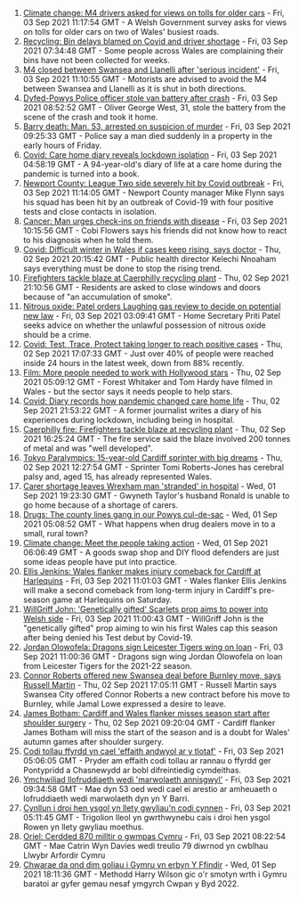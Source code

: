 1. [Climate change: M4 drivers asked for views on tolls for older cars](https://www.bbc.co.uk/news/uk-wales-58424221?at_medium=RSS&at_campaign=KARANGA) - Fri, 03 Sep 2021 11:17:54 GMT - A Welsh Government survey asks for views on tolls for older cars on two of Wales' busiest roads.
2. [Recycling: Bin delays blamed on Covid and driver shortage](https://www.bbc.co.uk/news/uk-wales-58429145?at_medium=RSS&at_campaign=KARANGA) - Fri, 03 Sep 2021 07:34:48 GMT - Some people across Wales are complaining their bins have not been collected for weeks.
3. [M4 closed between Swansea and Llanelli after 'serious incident'](https://www.bbc.co.uk/news/uk-wales-58435904?at_medium=RSS&at_campaign=KARANGA) - Fri, 03 Sep 2021 11:10:55 GMT - Motorists are advised to avoid the M4 between Swansea and Llanelli as it is shut in both directions.
4. [Dyfed-Powys Police officer stole van battery after crash](https://www.bbc.co.uk/news/uk-wales-58433144?at_medium=RSS&at_campaign=KARANGA) - Fri, 03 Sep 2021 08:52:52 GMT - Oliver George West, 31, stole the battery from the scene of the crash and took it home.
5. [Barry death: Man, 53, arrested on suspicion of murder](https://www.bbc.co.uk/news/uk-wales-58434092?at_medium=RSS&at_campaign=KARANGA) - Fri, 03 Sep 2021 09:25:33 GMT - Police say a man died suddenly in a property in the early hours of Friday.
6. [Covid: Care home diary reveals lockdown isolation](https://www.bbc.co.uk/news/uk-wales-58424222?at_medium=RSS&at_campaign=KARANGA) - Fri, 03 Sep 2021 04:58:19 GMT - A 94-year-old's diary of life at a care home during the pandemic is turned into a book.
7. [Newport County: League Two side severely hit by Covid outbreak](https://www.bbc.co.uk/sport/football/58435932?at_medium=RSS&at_campaign=KARANGA) - Fri, 03 Sep 2021 11:14:05 GMT - Newport County manager Mike Flynn says his squad has been hit by an outbreak of Covid-19 with four positive tests and close contacts in isolation.
8. [Cancer: Man urges check-ins on friends with disease](https://www.bbc.co.uk/news/uk-wales-58421069?at_medium=RSS&at_campaign=KARANGA) - Fri, 03 Sep 2021 10:15:56 GMT - Cobi Flowers says his friends did not know how to react to his diagnosis when he told them.
9. [Covid: Difficult winter in Wales if cases keep rising, says doctor](https://www.bbc.co.uk/news/uk-wales-58421067?at_medium=RSS&at_campaign=KARANGA) - Thu, 02 Sep 2021 20:15:42 GMT - Public health director Kelechi Nnoaham says everything must be done to stop the rising trend.
10. [Firefighters tackle blaze at Caerphilly recycling plant](https://www.bbc.co.uk/news/uk-wales-58422416?at_medium=RSS&at_campaign=KARANGA) - Thu, 02 Sep 2021 21:10:56 GMT - Residents are asked to close windows and doors because of "an accumulation of smoke".
11. [Nitrous oxide: Patel orders Laughing gas review to decide on potential new law](https://www.bbc.co.uk/news/uk-politics-58426792?at_medium=RSS&at_campaign=KARANGA) - Fri, 03 Sep 2021 03:09:41 GMT - Home Secretary Priti Patel seeks advice on whether the unlawful possession of nitrous oxide should be a crime.
12. [Covid: Test, Trace, Protect taking longer to reach positive cases](https://www.bbc.co.uk/news/uk-wales-58420172?at_medium=RSS&at_campaign=KARANGA) - Thu, 02 Sep 2021 17:07:33 GMT - Just over 40% of people were reached inside 24 hours in the latest week, down from 88% recently.
13. [Film: More people needed to work with Hollywood stars](https://www.bbc.co.uk/news/uk-wales-58409551?at_medium=RSS&at_campaign=KARANGA) - Thu, 02 Sep 2021 05:09:12 GMT - Forest Whitaker and Tom Hardy have filmed in Wales - but the sector says it needs people to help stars.
14. [Covid: Diary records how pandemic changed care home life](https://www.bbc.co.uk/news/uk-wales-58429748?at_medium=RSS&at_campaign=KARANGA) - Thu, 02 Sep 2021 21:53:22 GMT - A former journalist writes a diary of his experiences during lockdown, including being in hospital.
15. [Caerphilly fire: Firefighters tackle blaze at recycling plant](https://www.bbc.co.uk/news/uk-wales-58425928?at_medium=RSS&at_campaign=KARANGA) - Thu, 02 Sep 2021 16:25:24 GMT - The fire service said the blaze involved 200 tonnes of metal and was "well developed".
16. [Tokyo Paralympics: 15-year-old Cardiff sprinter with big dreams](https://www.bbc.co.uk/news/uk-wales-58421065?at_medium=RSS&at_campaign=KARANGA) - Thu, 02 Sep 2021 12:27:54 GMT - Sprinter Tomi Roberts-Jones has cerebral palsy and, aged 15, has already represented Wales.
17. [Carer shortage leaves Wrexham man 'stranded' in hospital](https://www.bbc.co.uk/news/uk-wales-58416257?at_medium=RSS&at_campaign=KARANGA) - Wed, 01 Sep 2021 19:23:30 GMT - Gwyneth Taylor's husband Ronald is unable to go home because of a shortage of carers.
18. [Drugs: The county lines gang in our Powys cul-de-sac](https://www.bbc.co.uk/news/uk-wales-58399117?at_medium=RSS&at_campaign=KARANGA) - Wed, 01 Sep 2021 05:08:52 GMT - What happens when drug dealers move in to a small, rural town?
19. [Climate change: Meet the people taking action](https://www.bbc.co.uk/news/uk-wales-58399174?at_medium=RSS&at_campaign=KARANGA) - Wed, 01 Sep 2021 06:06:49 GMT - A goods swap shop and DIY flood defenders are just some ideas people have put into practice.
20. [Ellis Jenkins: Wales flanker makes injury comeback for Cardiff at Harlequins](https://www.bbc.co.uk/sport/rugby-union/58431874?at_medium=RSS&at_campaign=KARANGA) - Fri, 03 Sep 2021 11:01:03 GMT - Wales flanker Ellis Jenkins will make a second comeback from long-term injury in Cardiff's pre-season game at Harlequins on Saturday.
21. [WillGriff John: 'Genetically gifted' Scarlets prop aims to power into Welsh side](https://www.bbc.co.uk/sport/rugby-union/58427903?at_medium=RSS&at_campaign=KARANGA) - Fri, 03 Sep 2021 11:00:43 GMT - WillGriff John is the "genetically gifted" prop aiming to win his first Wales cap this season after being denied his Test debut by Covid-19.
22. [Jordan Olowofela: Dragons sign Leicester Tigers wing on loan](https://www.bbc.co.uk/sport/rugby-union/58421498?at_medium=RSS&at_campaign=KARANGA) - Fri, 03 Sep 2021 11:00:36 GMT - Dragons sign wing Jordan Olowofela on loan from Leicester Tigers for the 2021-22 season.
23. [Connor Roberts offered new Swansea deal before Burnley move, says Russell Martin](https://www.bbc.co.uk/sport/football/58424161?at_medium=RSS&at_campaign=KARANGA) - Thu, 02 Sep 2021 17:05:11 GMT - Russell Martin says Swansea City offered Connor Roberts a new contract before his move to Burnley, while Jamal Lowe expressed a desire to leave.
24. [James Botham: Cardiff and Wales flanker misses season start after shoulder surgery](https://www.bbc.co.uk/sport/rugby-union/58420973?at_medium=RSS&at_campaign=KARANGA) - Thu, 02 Sep 2021 09:20:04 GMT - Cardiff flanker James Botham will miss the start of the season and is a doubt for Wales' autumn games after shoulder surgery.
25. [Codi tollau ffyrdd yn cael 'effaith andwyol ar y tlotaf'](https://www.bbc.co.uk/newyddion/58425536?at_medium=RSS&at_campaign=KARANGA) - Fri, 03 Sep 2021 05:06:05 GMT - Pryder am effaith codi tollau ar rannau o ffyrdd ger Pontypridd a Chasnewydd ar bobl difreintiedig cymdeithas.
26. [Ymchwiliad llofruddiaeth wedi 'marwolaeth annisgwyl'](https://www.bbc.co.uk/newyddion/58434706?at_medium=RSS&at_campaign=KARANGA) - Fri, 03 Sep 2021 09:34:58 GMT - Mae dyn 53 oed wedi cael ei arestio ar amheuaeth o lofruddiaeth wedi marwolaeth dyn yn Y Barri.
27. [Cynllun i droi hen ysgol yn llety gwyliau'n codi cynnen](https://www.bbc.co.uk/newyddion/58426003?at_medium=RSS&at_campaign=KARANGA) - Fri, 03 Sep 2021 05:11:45 GMT - Trigolion lleol yn gwrthwynebu cais i droi hen ysgol Rowen yn llety gwyliau moethus.
28. [Oriel: Cerdded 870 milltir o gwmpas Cymru](https://www.bbc.co.uk/newyddion/58401087?at_medium=RSS&at_campaign=KARANGA) - Fri, 03 Sep 2021 08:22:54 GMT - Mae Catrin Wyn Davies wedi treulio 79 diwrnod yn cwblhau Llwybr Arfordir Cymru
29. [Chwarae da ond dim goliau i Gymru yn erbyn Y Ffindir](https://www.bbc.co.uk/newyddion/58415167?at_medium=RSS&at_campaign=KARANGA) - Wed, 01 Sep 2021 18:11:36 GMT - Methodd Harry Wilson gic o'r smotyn wrth i Gymru baratoi ar gyfer gemau nesaf ymgyrch Cwpan y Byd 2022.
